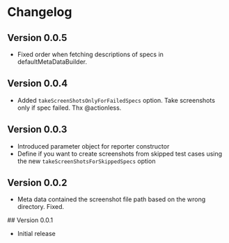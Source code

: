 # Changelog
## Version 0.0.5
* Fixed order when fetching descriptions of specs in defaultMetaDataBuilder.

## Version 0.0.4
* Added `takeScreenShotsOnlyForFailedSpecs` option. Take screenshots only if spec failed. Thx @actionless.

## Version 0.0.3
* Introduced parameter object for reporter constructor
* Define if you want to create screenshots from skipped test cases using the new `takeScreenShotsForSkippedSpecs` option

## Version 0.0.2
* Meta data contained the screenshot file path based on the wrong directory. Fixed.

## Version 0.0.1
* Initial release